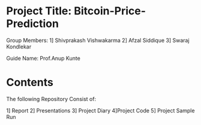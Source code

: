  # Project Title: Bitcoin-Price-Prediction

Group Members: 1] Shivprakash Vishwakarma
               2] Afzal Siddique
               3] Swaraj Kondlekar
               
 

Guide Name: Prof.Anup Kunte

# Contents

The following Repository Consist of:


1] Report
2] Presentations
3] Project Diary
4]Project Code
5] Project Sample Run
